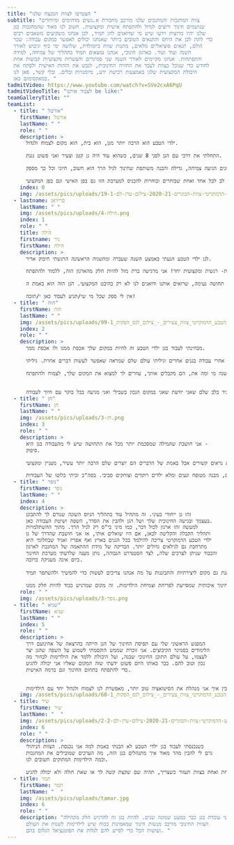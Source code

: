 ```yaml
---
title: "הצטרפו לצוות המנצח שלנו "
subtitle: "צוות המחנכות והמחנכים שלנו מורכב מחבורת א.נשים מדהימים ומיוחדים
  שנושמים חינוך ורוצים לגדול ולהתפתח אישית ומקצועית. חשוב לנו מאוד שהמחנכות בגן
  שלנו יהיו מרוצות וידעו שיש מי שדואגים להן תמיד, לכן אנחנו משקיעים משאבים רבים
  כדי לתת לכן את היחס והתנאים הטובים ביותר שאנחנו יכולים לאפשר כמקום עבודה: שכר
  הולם, תנאים סוציאליים מלאים, מתנות שוות ביומולדת, שלושה ימי כיף וגיבוש לאורך
  השנה ועוד ועוד. כארגון חינוכי, אנחנו נמצאים תמיד בתהליך של צמיחה, למידה
  והתפתחות. אנחנו מקיימים לאורך השנה שני סמינרים והעשרות מקצועיות קבועות אחת
  לחודש כדי שנוכל כצוות לעבד את החוויה החינוכית, לגבש את הזהות האישית ולפתח את
  היכולת המקצועית שלנו באמצעות רכישת ידע, מיומנויות וכלים. ובלי קשר, פאן לנו
  במאקסימום כאן. "
tadmitVideo: https://www.youtube.com/watch?v=SVe2cxA6PqU
tadmitVideoTitle: "לעבוד איתנו be like:"
teamGalleryTitle: ""
teamList:
  - title: " אורטל"
    firstName: אורטל
    lastName: " "
    role: " "
    description: >
      ילדי הטבע הוא הרבה יותר מגן, הוא בית, הוא מקום לצמוח ולגדול.

      התחלתי את דרכי עם הגן לפני 8 שנים, כשהוא עוד היה גן קטן וצעיר ואני פשוט גננת.

      עם השנים הגיעה צמיחה, גדילה והבנה משותפת שחינוך לגיל הרך הוא חשוב, חיוני וכל כך מספק. 

      היום זה כבר לא רק גן אלה גם מרכז מקצועי לחינוך לגיל הרך וזה בזכות היכולת של המקום להגמיש, לחנך, ללמד ולשים לב לכל אחד ואחת שבוחרים ובוחרות להכניס למערכת הזו גם בפן האישי וגם בפן המקצועי.
    index: 0
    img: /assets/pics/uploads/גן-ילדי-הטבע-הדמוקרטי-צוות-הבוגרים-2020-21-צילום-ערן-לם-19-1-.jpg
  - lastname: פריזיאן
    lastName: " "
    img: /assets/pics/uploads/הילה-4.png
    index: 1
    role: " "
    title: הילה
    firstname: ניר
    firstName: הילה
    description: >
      לגן ילדי הטבע הגעתי באמצע השנה שעברה ומהשניה הראשונה הרגשתי חיבוק אדיר.

      המקום הזה הוא פשוט מקום עבודה קסום שמתנהל בצורה כל כך מקצועית ונותן תמיכה אישית- רגשית ומקצועית יחד! אני מרגישה ברת מזל להיות חלק מהארגון הזה, ללמוד ולהתפתח. 

      המקום הזה מאפשר לי לשלב תחומים נוספים שאני מפתחת, תחושת סיפוק ומשמעות אדירה, אפשרויות למידה וצמיחה ולהביא את עצמי לידי ביטוי. הצוות מורכב מדמויות מעוררות השראה, עמיתות מופלאות וחברות מדהימות. הצוות הניהול הם אנשים מדהימים שנותנים תחושה נעימה, שרואים אותנו ודואגים לנו לא רק בהיבט המקצועי. הגן הזה הוא באמת ה- Next Level של החינוך עד לפרטים הכי קטנים בהתנהלות שלו.

      אין לי ספק שכל מי שי/תגיע לעבוד כאן י/תזכה!
  - title: " חוה"
    firstName: חוה
    lastName: " "
    img: /assets/pics/uploads/גן_ילדי_הטבע_הדמוקרטי_צוות_צעירים_-_צילום_לנס_הפקות_99-1-.jpg
    index: 2
    role: " "
    description: >
      מבחינתי לעבוד בגן ילדי הטבע זה להיות במקום שלך אכפת ממנו ולו אכפת ממך. 

      הגעתי לגן אחרי עבודה בגנים אחרים וגיליתי עולם שלם שמראה שאפשר לעשות דברים אחרת. גיליתי 

      שיש מקום שאכפת לכולם באמת מהילדים ומהצוות. מקום שאת יכולה להרגיש שלהנהלה אכפת ממך ולא רק מעצמה. כאן זה שונה, הם תמיד בשבילך... תמיד שם. גם כשאת לא אומרת או מראה הם רואים אותך ושמים לב לדברים הקטנים. להכנס לפה זה לזכות במשפחה שניה. לדעת שאת מגיעה לכאן, לא משנה מי ומה את, הם מקבלים אותך, עוזרים לך למצוא את המקום שלך, לצמוח ולהתפתח. 


      כשהגעתי קצת חששתי. אמרתי לעצמי "בסדר עוד גן עם המון צוות ומה כבר יכול להיות?" ברגע האמת? זה לגמרי היה אחרת. קיבלנו אותי עם חיוך וגרמו לי להרגיש הכי טוב שיש והכי שייכת. ילדי הטבע הדמוקרטי הוא מקום שאני מרגישה שתמיד אפשר ללמוד, לעלות ולהתקדם בו. היום אני יכולה להגיד בלב שלם שאני יודעת שאני במקום הנכון בשבילי ואני מגיעה בכל בוקר עם חיוך לעבודה.
  - title: " חן"
    firstName: חן
    lastName: " "
    img: /assets/pics/uploads/חן-3.png
    index: 3
    role: " "
    description: >
      אני חושבת שהמילה שמסכמת יותר מכל את התחושה שיש לי מהעבודה בגן היא -
      סיפוק. 

      זה נכון שאני עושה את מה שאני אוהבת, אבל אהבה למקצוע לבדה לא מספיקה לתחושת סיפוק (בטוח שלא לאורך זמן). אני חושבת שבגן יש לי את התחושה הזו באופן כל כך ברור כי יש בו צוות ניהולי שרואה, מעריך ויודע להביע את הערכה ולתגמל על העבודה שלי. יש מי שמכוון אותי כך שיש לי אפשרות לצמוח ולהשתפר בכל פעם מחדש. אחרי 3 ומשהו שנים באותו מקצוע ובאותו "תפקיד זוטר" אני עדיין מתפלאת איך הצמיחה שלי בגן היא לא רק כעובדת אלא גם כבת אדם. הצמיחה היא ממש לרוחב, דרך כל מיני תחומים שעל פני השטח לא נראים קשורים אבל באמת של הדברים הם יוצרים שלם הרבה יותר עשיר, מעניין ומקצועי.

      חוצמזה, זו סביבת עבודה הכי כפיית שאפשר לבקש- יש צוות מהמם, מבנה מטופח ונעים ומלא ילדים רוקדים וצוחקים סביבי. בסה"כ זכיתי בלוטו של העבודות 
  - title: " נופר"
    firstName: נופר
    lastName: " "
    index: 4
    description: >
      זהו גן ייחודי בעיני. זה מתחיל עוד בתהליך הגיוס השונה שגורם לך להתבונן
      בעצמך ובגישה החינוכית שלך ושל הגן ולהבין את הסדר, השפה ושיטת העבודה כאן.
      למעשה זהו ארגון לכול דבר, כמו מיני בי"ס רק לגיל הרך. מתוך ההשתלמויות
      ותהליך הקבלה והקליטה לכאן, אם היו שואלים אותי, אז אני חושבת שהדרך של גן
      ילדי הטבע הדמוקרטי צריכה להילמד בכל הגנים בארץ ואף אפריז ואגיד שבחלומי היא
      מתרחבת גם לגילאים גדולים יותר. הבדיקה של מידת ההתאמה של המחנכת לארגון
      והכבוד שניתן לצרכים שלה, לצד הסטנדרט הגבוהה, נותן מענה שלדעתי מערכת החינוך
      כיום אינה מעניקה ברובה. 
       
      אני נהנת מעבודת צוות אמיתית, עם דיבור בזמן אמת של ההנהלה שהיא חלק אינטגרלי מעשיית הצוות ממקום קשוב, מעצים ומכיל וממקום אמיתי של למידה והתפתחות. הערכים עליהם מתקיים הגן עבור הילדימות אלה אותם ערכים שמיושמים הלכה למעשה גם עבור כל מחנכת, או כול עובד/ת בגן. העבודה זורמת והרמונית ויש ניסיון אמיתי לתת לכלל הצוות תחושת שייכות וגרום לנו להרגיש חלק מקבוצת איכות של מחנכות. זו מסגרת מובנית עם שיטה ודרך, אבל כזו שנותנת גם מקום ליצירתיות והתבוננות על מה אנחנו צריכים לעשות כדי להמשיך ולהשתפר תמיד. 
       
      יש הרגשה שאת לא לבד, שיש לך ביטחון תעסוקתי והתפתחותי, שאת חלק ממערכת שרואה אותך ושהעשייה שלך חשובה לה. זאת עבודה לא קלה, אבל עם תחושת שליחות וסיפוק ממלאכת חינוך איכותית שמסייעת לפריחת וצמיחת הילדימות. זה מקום שמרגיש כבוד להיות חלק ממנו. 
    role: " "
    img: /assets/pics/uploads/נופר-3.png
  - title: " שגיא"
    firstName: שגיא
    lastName: " "
    index: 5
    role: " "
    description: >
      המפגש הראשוני שלי עם תפיסת החינוך של הגן הייתה בהרצאה של אחינועם דרך
      הלימודים בסמינר הקיבוצים. אני זוכרת שממש הוקסמתי לשמוע על השפה שהגן יצר
      לעצמו, על עולם התוכן החינוכי שבנה, ועל היכולת ללמד את הילדימות לבחור מה
      נכון וטוב להם. כבר באותו היום פשוט ידעתי שזה המקום שאליו אני יכולה להגיע
      כדי להתפתח בתחום החינוך וגם ברמה האישית. 


      עכשיו בתור מחנכת בגן, אני יכולה לספר שאני מקבלת פה המון הדרכות מקצועיות שמאפשרות לי לדייק את עצמי בעבודה מול הילדימות מיום ליום. בנוסף, מעבר להדרכות, אנחנו גם מקיימות שיח פתוח על מה עשינו טוב, מה עבד, ומה דורש שיפור. ההתבוננות והיכולת להבין איך אני מנהלת את הסיטואציה טוב יותר, מאפשרת לנו לצמוח ולגדול יחד עם הילדימות.
    img: /assets/pics/uploads/גן_ילדי_הטבע_הדמוקרטי_צוות_צעירים_-_צילום_לנס_הפקות_68-1-.jpg
  - title: שיר
    firstName: שיר
    lastName: "  "
    img: /assets/pics/uploads/גן-ילדי-הטבע-הדמוקרטי-צוות-הבוגרים-2020-21-צילום-ערן-לם-2-2-.jpg
    index: 6
    role: " "
    description: >
      כשנכנסתי לעבוד בגן ילדי הטבע לא הבנתי באמת למה אני נכנסת. הצוות הניהולי
      גרם לי להבין מהר מאוד איך מתנהלים בגן הזה, מה הערכים שמובילים את המחנכות
      וכמה הילדימות המתוקים חשובים לנו.

      להגיע לעבודה בכל בוקר ולקבל חיוך מילד או ילדה מתוקים או לתת חיבוק לילד שקצת קשה לו זה דבר מאוד מעצים שנותן אנרגיה וסיבה להמשיך ולהרבות טוב. זה גן שלוקח את תחום החינוך מאוד ברצינות. במהלך השנה יש ישיבות צוות, סמינר והשתלמויות שמרחיבות את האופקים שלנו והכל בשביל שנהיה הכי מקצועיות וטובות.והכי חשוב- שכל אחת ואחת בצוות תעזור כשצריך, תהיה שם שקצת קשה לך או שאת חולה ולא יכולה להגיע.
  - title: תמר
    firstName: תמר
    lastName: "  "
    img: /assets/pics/uploads/tamar.jpg
    index: 6
    role: " "
    description: "אני עובדת בגן כבר כמעט שמונה שנים. להיות בגן זה להרגיש חלק מקהילה.
      הצוות החינוכי מורכב מנשות חינוך שמאמינות בכוח שיש לילדימות לשנות את העולם
      ועושות הכל כדי לסייע להם לגלות את הפוטנציאל הגלום בהם. "
---
```

